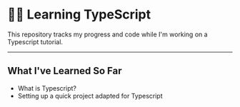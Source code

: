 # 👨‍💻 Learning TypeScript 

This repository tracks my progress and code while I'm working on a Typescript tutorial. 


-----


## What I've Learned So Far

- What is Typescript?
- Setting up a quick project adapted for Typescript